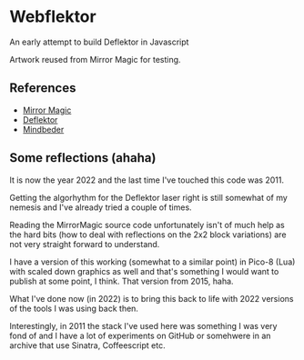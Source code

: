 # Webflektor

An early attempt to build Deflektor in Javascript

Artwork reused from Mirror Magic for testing.

## References

- [Mirror Magic](https://www.artsoft.org/mirrormagic/)
- [Deflektor](https://www.c64-wiki.com/wiki/Deflektor)
- [Mindbeder](https://www.lemonamiga.com/games/details.php?id=2097)

## Some reflections (ahaha)

It is now the year 2022 and the last time I've touched this code was 2011.

Getting the algorhythm for the Deflektor laser right is still somewhat of my nemesis and I've already tried a couple of times.

Reading the MirrorMagic source code unfortunately isn't of much help as the hard bits (how to deal with reflections on the 2x2 block variations) are not very straight forward to understand.

I have a version of this working (somewhat to a similar point) in Pico-8 (Lua) with scaled down graphics as well and that's something I would want to publish at some point, I think. That version from 2015, haha.

What I've done now (in 2022) is to bring this back to life with 2022 versions of the tools I was using back then.

Interestingly, in 2011 the stack I've used here was something I was very fond of and I have a lot of experiments on GitHub or somehwere in an archive that use Sinatra, Coffeescript etc.
